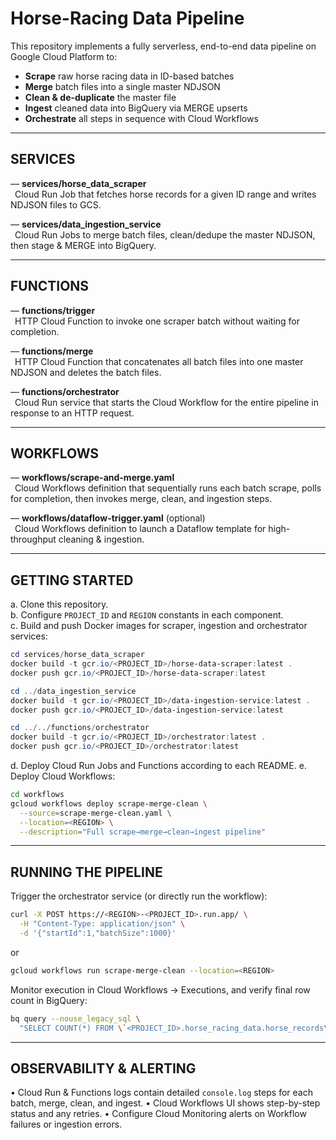 # Horse-Racing Data Pipeline

This repository implements a fully serverless, end-to-end data pipeline on Google Cloud Platform to:

- **Scrape** raw horse racing data in ID-based batches  
- **Merge** batch files into a single master NDJSON  
- **Clean & de-duplicate** the master file  
- **Ingest** cleaned data into BigQuery via MERGE upserts  
- **Orchestrate** all steps in sequence with Cloud Workflows

---

## SERVICES

— **services/horse_data_scraper**  
 Cloud Run Job that fetches horse records for a given ID range and writes NDJSON files to GCS.

— **services/data_ingestion_service**  
 Cloud Run Jobs to merge batch files, clean/dedupe the master NDJSON, then stage & MERGE into BigQuery.

---

## FUNCTIONS

— **functions/trigger**  
 HTTP Cloud Function to invoke one scraper batch without waiting for completion.

— **functions/merge**  
 HTTP Cloud Function that concatenates all batch files into one master NDJSON and deletes the batch files.

— **functions/orchestrator**  
 Cloud Run service that starts the Cloud Workflow for the entire pipeline in response to an HTTP request.

---

## WORKFLOWS

— **workflows/scrape-and-merge.yaml**  
 Cloud Workflows definition that sequentially runs each batch scrape, polls for completion, then invokes merge, clean, and ingestion steps.

— **workflows/dataflow-trigger.yaml** (optional)  
 Cloud Workflows definition to launch a Dataflow template for high-throughput cleaning & ingestion.

---

## GETTING STARTED

a. Clone this repository.  
b. Configure `PROJECT_ID` and `REGION` constants in each component.  
c. Build and push Docker images for scraper, ingestion and orchestrator services:  
   ```powershell
   cd services/horse_data_scraper
   docker build -t gcr.io/<PROJECT_ID>/horse-data-scraper:latest .
   docker push gcr.io/<PROJECT_ID>/horse-data-scraper:latest

   cd ../data_ingestion_service
   docker build -t gcr.io/<PROJECT_ID>/data-ingestion-service:latest .
   docker push gcr.io/<PROJECT_ID>/data-ingestion-service:latest

   cd ../../functions/orchestrator
   docker build -t gcr.io/<PROJECT_ID>/orchestrator:latest .
   docker push gcr.io/<PROJECT_ID>/orchestrator:latest
````

d. Deploy Cloud Run Jobs and Functions according to each README.
e. Deploy Cloud Workflows:

```bash
cd workflows
gcloud workflows deploy scrape-merge-clean \
  --source=scrape-merge-clean.yaml \
  --location=<REGION> \
  --description="Full scrape→merge→clean→ingest pipeline"
```

---

## RUNNING THE PIPELINE

Trigger the orchestrator service (or directly run the workflow):

```bash
curl -X POST https://<REGION>-<PROJECT_ID>.run.app/ \
  -H "Content-Type: application/json" \
  -d '{"startId":1,"batchSize":1000}'
```

or

```bash
gcloud workflows run scrape-merge-clean --location=<REGION>
```

Monitor execution in Cloud Workflows → Executions, and verify final row count in BigQuery:

```bash
bq query --nouse_legacy_sql \
  "SELECT COUNT(*) FROM \`<PROJECT_ID>.horse_racing_data.horse_records\`"
```

---

## OBSERVABILITY & ALERTING

• Cloud Run & Functions logs contain detailed `console.log` steps for each batch, merge, clean, and ingest.
• Cloud Workflows UI shows step-by-step status and any retries.
• Configure Cloud Monitoring alerts on Workflow failures or ingestion errors.
